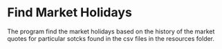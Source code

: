 # Find Market Holidays
The program find the market holidays based on the history of the market quotes for particular sotcks found in the csv files in the resources folder.